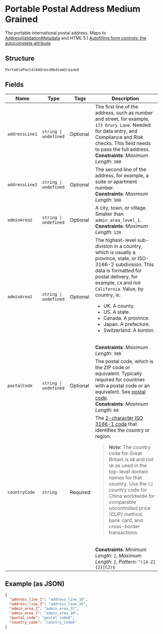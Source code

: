 
# Portable Postal Address Medium Grained

The portable international postal address. Maps to [AddressValidationMetadata](https://github.com/googlei18n/libaddressinput/wiki/AddressValidationMetadata) and HTML 5.1 [Autofilling form controls: the autocomplete attribute](https://www.w3.org/TR/html51/sec-forms.html#autofilling-form-controls-the-autocomplete-attribute).

## Structure

`PortablePostalAddressMediumGrained`

## Fields

| Name | Type | Tags | Description |
|  --- | --- | --- | --- |
| `addressLine1` | `string \| undefined` | Optional | The first line of the address, such as number and street, for example, `173 Drury Lane`. Needed for data entry, and Compliance and Risk checks. This field needs to pass the full address.<br>**Constraints**: *Maximum Length*: `300` |
| `addressLine2` | `string \| undefined` | Optional | The second line of the address, for example, a suite or apartment number.<br>**Constraints**: *Maximum Length*: `300` |
| `adminArea2` | `string \| undefined` | Optional | A city, town, or village. Smaller than `admin_area_level_1`.<br>**Constraints**: *Maximum Length*: `120` |
| `adminArea1` | `string \| undefined` | Optional | The highest-level sub-division in a country, which is usually a province, state, or ISO-3166-2 subdivision. This data is formatted for postal delivery, for example, `CA` and not `California`. Value, by country, is:<ul><li>UK. A county.</li><li>US. A state.</li><li>Canada. A province.</li><li>Japan. A prefecture.</li><li>Switzerland. A *kanton*.</li></ul><br>**Constraints**: *Maximum Length*: `300` |
| `postalCode` | `string \| undefined` | Optional | The postal code, which is the ZIP code or equivalent. Typically required for countries with a postal code or an equivalent. See [postal code](https://en.wikipedia.org/wiki/Postal_code).<br>**Constraints**: *Maximum Length*: `60` |
| `countryCode` | `string` | Required | The [2-character ISO 3166-1 code](/api/rest/reference/country-codes/) that identifies the country or region.<blockquote><strong>Note:</strong> The country code for Great Britain is <code>GB</code> and not <code>UK</code> as used in the top-level domain names for that country. Use the `C2` country code for China worldwide for comparable uncontrolled price (CUP) method, bank card, and cross-border transactions.</blockquote><br>**Constraints**: *Minimum Length*: `2`, *Maximum Length*: `2`, *Pattern*: `^([A-Z]{2}\|C2)$` |

## Example (as JSON)

```json
{
  "address_line_1": "address_line_16",
  "address_line_2": "address_line_24",
  "admin_area_2": "admin_area_22",
  "admin_area_1": "admin_area_10",
  "postal_code": "postal_code6",
  "country_code": "country_code6"
}
```

